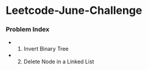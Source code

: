 # Leetcode-June-Challenge

### Problem Index 

* 01) Invert Binary Tree  
* 02) Delete Node in a Linked List   